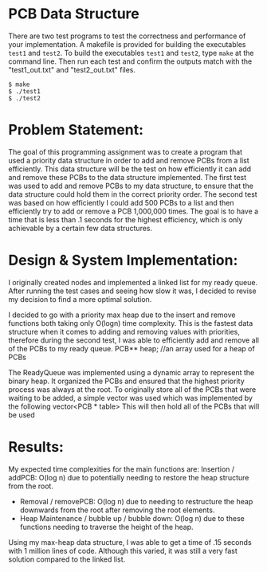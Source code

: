 # PCB Data Structure
There are two test programs to test the correctness and performance of your implementation. A makefile
is provided for building the executables `test1` and `test2`. To build the executables `test1` and `test2`, type `make` at the command line. Then run each test and confirm the outputs match with the "test1_out.txt" and "test2_out.txt" files. 
```
$ make
$ ./test1
$ ./test2
```

# Problem Statement:
The goal of this programming assignment was to create a program that used a
priority data structure in order to add and remove PCBs from a list efficiently.
This data structure will be the test on how efficiently it can add and remove these
PCBs to the data structure implemented. The first test was used to add and
remove PCBs to my data structure, to ensure that the data structure could hold
them in the correct priority order. The second test was based on how efficiently I
could add 500 PCBs to a list and then efficiently try to add or remove a PCB
1,000,000 times. The goal is to have a time that is less than .1 seconds for the
highest efficiency, which is only achievable by a certain few data structures.

# Design & System Implementation:
I originally created nodes and implemented a linked list for my ready queue. After
running the test cases and seeing how slow it was, I decided to revise my decision
to find a more optimal solution.

I decided to go with a priority max heap due to the insert and remove functions
both taking only O(logn) time complexity. This is the fastest data structure when it
comes to adding and removing values with priorities, therefore during the second
test, I was able to efficiently add and remove all of the PCBs to my ready queue.
PCB** heap; //an array used for a heap of PCBs

The ReadyQueue was implemented using a dynamic array to represent the binary
heap. It organized the PCBs and ensured that the highest priority process was
always at the root.
To originally store all of the PCBs that were waiting to be added, a simple vector
was used which was implemented by the following
vector<PCB * table>
This will then hold all of the PCBs that will be used

# Results:
My expected time complexities for the main functions are:
Insertion / addPCB: O(log n) due to potentially needing to restore the heap
structure from the root.

- Removal / removePCB: O(log n) due to needing to restructure the heap downwards
from the root after removing the root elements.
- Heap Maintenance / bubble up / bubble down: O(log n) due to these functions
needing to traverse the height of the heap.

Using my max-heap data structure, I was able to get a time of .15 seconds with 1
million lines of code. Although this varied, it was still a very fast solution
compared to the linked list.
